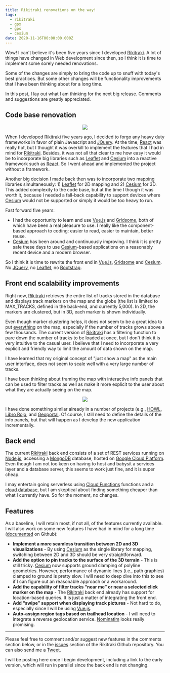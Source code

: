 ```yaml
---
title: Rikitraki renovations on the way!
tags:
  - rikitraki
  - gpx
  - gps
  - cesium
date: 2020-11-16T00:00:00.000Z
---
```


Wow! I can't believe it's been five years since I developed [Rikitraki](https://www.rikitraki.com/). A lot of things have changed in Web development since then, so I think it is time to implement some sorely needed renovations.

Some of the changes are simply to bring the code up to snuff with today's best practices. But some other changes will be functionality improvements that I have been thinking about for a long time.

In this post, I lay out what I am thinking for the next big release. Comments and suggestions are greatly appreciated.

<!--more-->

## Code base renovation

<p align="center">
  <img src="/images/uploads/renovation.jpg"/>
</p>

When I developed [Rikitraki](https://www.rikitraki.com/) five years ago, I decided to forgo any heavy duty frameworks in favor of plain Javascript and [JQuery](https://jquery.com/). At the time, [React](https://reactjs.org/) was really hot, but I thought it was overkill to implement the features that I had in mind for [Rikitraki](https://www.rikitraki.com/). Besides, it was not all that clear to me how easy it would be to incorporate big libraries such as [Leaflet](https://leafletjs.com/) and [Cesium](https://cesium.com/cesiumjs/) into a reactive framework such as [React](https://reactjs.org/). So I went ahead and implemented the project without a framework.

Another big decision I made back then was to incorporate two mapping libraries simultaneously: 1) [Leaflet](https://leafletjs.com/) for 2D mapping and 2) [Cesium](https://cesium.com/cesiumjs/) for 3D. This added complexity to the code base, but at the time I though it was worth it, because I needed a fall-back capability to support devices where [Cesium](https://cesium.com/cesiumjs/) would not be supported or simply it would be too heavy to run.

Fast forward five years:

* I had the opportunity to learn and use [Vue.js](https://vuejs.org/) and [Gridsome](https://gridsome.org/), both of which have been a real pleasure to use. I really like the component-based approach to coding: easier to read, easier to maintain, better reuse.
* [Cesium](https://cesium.com/cesiumjs/) has been around and continuously improving. I think it is pretty safe these days to use [Cesium](https://cesium.com/cesiumjs/)-based applications on a reasonably recent device and a modern browser.

So I think it is time to rewrite the front end in [Vue.js](https://vuejs.org/), [Gridsome](https://gridsome.org/) and [Cesium](https://cesium.com/cesiumjs/). No [JQuery](https://jquery.com/), no [Leaflet](https://leafletjs.com/), no [Bootstrap](https://getbootstrap.com/).

## Front end scalability improvements

Right now, [Rikitraki](https://www.rikitraki.com/) retrieves the entire list of tracks stored in the database and displays track markers on the map and the globe (the list is limited to MAX_TRACKS, defined in the back-end, and currently 5,000). In 2D, the markers are clustered, but in 3D, each marker is shown individually.

Even though marker clustering helps, it does not seem to be a great idea to put <u>everything</u> on the map, especially if the number of tracks grows above a few thousands. The current version of [Rikitraki](https://www.rikitraki.com/) has a filtering function to pare down the number of tracks to be loaded at once, but I don't think it is very intuitive to the casual user. I believe that I need to incorporate a very explicit and friendly way to limit the amount of data shown on the map.

I have learned that my original concept of "just show a map" as the main user interface, does not seem to scale well with a very large number of tracks.

I have been thinking about framing the map with interactive info panels that can be used to filter tracks as well as make it more explicit to the user about what they are actually seeing on the map.

<p align="center">
  <img src="/images/uploads/rikitraki-v2-sketch.svg"/>
</p>

I have done something similar already in a number of projects (e.g., [HOWL](https://oregonhowl.org/), [Libro Rojo](https://ecosistemasamenazados.org/fichas/), and [Geoportal](https://morinricardo.com/post/2020-10-25-geoportal/). Of course, I still need to define the details of the info panels, but that will happen as I develop the new application incrementally.

## Back end

The current [Rikitraki](https://www.rikitraki.com/) back end consists of a set of REST services running on [Node.js](https://nodejs.org/en/), accessing a [MongoDB](https://www.mongodb.com/) database, hosted on [Google Cloud Platform](https://cloud.google.com/). Even though I am not too keen on having to host and babysit a services layer and a database server, this seems to work just fine, and it is super cheap.

I may entertain going serverless using [Cloud Functions](https://cloud.google.com/functions) functions and a [cloud database](https://cloud.google.com/products/databases), but I am skeptical about finding something cheaper than what I currently have. So for the moment, no changes.

## Features

As a baseline, I will retain most, if not all, of the features currently available. I will also work on some new features I have had in mind for a long time ([documented](https://github.com/jimmyangel/rikitraki/issues) on Github):

* **Implement a more seamless transition between 2D and 3D visualizations** - By using [Cesium](https://cesium.com/cesiumjs/) as the single library for mapping, switching between 2D and 3D should be very straightforward.
* **Add the option to pin tracks to the surface of the 3D terrain** - This is still tricky. [Cesium](https://cesium.com/cesiumjs/) now supports ground clamping of polyline geometries. However, performance of dynamic lines (i.e., path graphics) clamped to ground is pretty slow. I will need to deep dive into this to see if I can figure out an reasonable approach or a workaround.
* **Add the capability of filter tracks “near me” or near a selected click marker on the map** - The [Rikitraki](https://www.rikitraki.com/) back end already has support for location-based queries. It is just a matter of integrating the front end.
* **Add “swipe” support when displaying track pictures** - Not hard to do, especially since I will be using [Vue.js](https://vuejs.org/).
* **Auto-assign region tags based on trailhead location** - I will need to integrate a reverse geolocation service. [Nominatim](https://nominatim.org/) looks really promising.

---

Please feel free to comment and/or suggest new features in the comments section below, or in the [issues](https://github.com/jimmyangel/rikitraki/issues) section of the Rikitraki Github repository. You can also send me a [Tweet](https://twitter.com/jimmieangel).

I will be posting here once I begin development, including a link to the early version, which will run in parallel since the back end is not changing.

